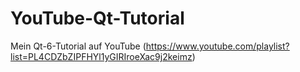 # YouTube-Qt-Tutorial
Mein Qt-6-Tutorial auf YouTube (https://www.youtube.com/playlist?list=PL4CDZbZIPFHYl1yGIRIroeXac9j2keimz)
